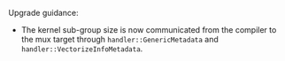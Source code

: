 Upgrade guidance:

* The kernel sub-group size is now communicated from the compiler to the mux
  target through `handler::GenericMetadata` and
  `handler::VectorizeInfoMetadata`.
